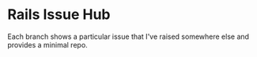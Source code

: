 # Rails Issue Hub

Each branch shows a particular issue that I've raised somewhere else and provides a minimal repo.

